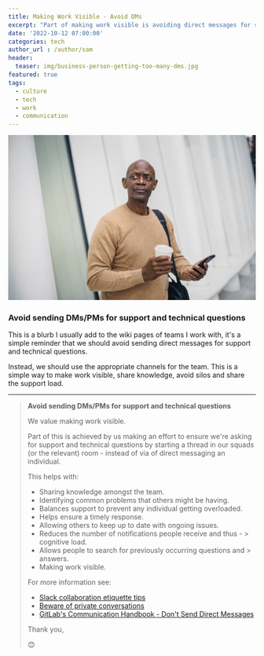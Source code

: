 ```yaml
---
title: Making Work Visible - Avoid DMs
excerpt: "Part of making work visible is avoiding direct messages for support and technical questions."
date: '2022-10-12 07:00:00'
categories: tech
author_url : /author/sam
header:
  teaser: img/business-person-getting-too-many-dms.jpg
featured: true
tags:
  - culture
  - tech
  - work
  - communication
---
```


![](/img/business-person-getting-too-many-dms.jpg)

### Avoid sending DMs/PMs for support and technical questions

This is a blurb I usually add to the wiki pages of teams I work with, it's a simple reminder that we should avoid sending direct messages for support and technical questions.

Instead, we should use the appropriate channels for the team. This is a simple way to make work visible, share knowledge, avoid silos and share the support load.

---

> **Avoid sending DMs/PMs for support and technical questions**
>
> We value making work visible.
>
> Part of this is achieved by us making an effort to ensure we're asking for support and technical questions by starting a thread in our squads (or the relevant) room - instead of via of direct messaging an individual.
>
> This helps with:
>
> * Sharing knowledge amongst the team.
> * Identifying common problems that others might be having.
> * Balances support to prevent any individual getting overloaded.
> * Helps ensure a timely response.
> * Allowing others to keep up to date with ongoing issues.
> * Reduces the number of notifications people receive and thus - > cognitive load.
> * Allows people to search for previously occurring questions and > answers.
> * Making work visible.
>
> For more information see:
>
> * [Slack collaboration etiquette tips](https://slack.com/intl/en-au/blog/collaboration/etiquette-tips-in-slack)
> * [Beware of private conversations](https://archive.ph/Yke1M)
> * [GitLab's Communication Handbook - Don't Send Direct Messages](https://about.gitlab.com/handbook/communication/#avoid-direct-messages)
>
> Thank you,
>
> 😊
>
